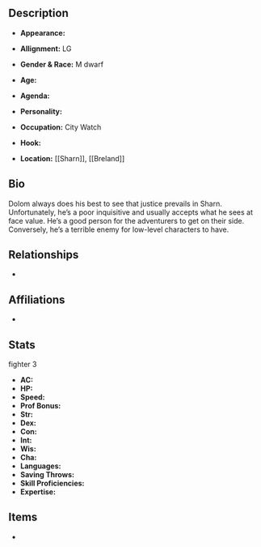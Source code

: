 ## Description
- **Appearance:** 

- **Allignment:** LG

- **Gender & Race:** M dwarf

- **Age:** 

- **Agenda:** 

- **Personality:** 

- **Occupation:** City Watch

- **Hook:** 

- **Location:** [[Sharn]], [[Breland]]

## Bio
Dolom always does his best to see that justice prevails in Sharn. Unfortunately, he’s a poor inquisitive and usually accepts what he sees at face value. He’s a good person for the adventurers to get on their side. Conversely, he’s a terrible enemy for low-level characters to have.

## Relationships
- 

## Affiliations
- 

## Stats
fighter 3
- **AC:** 
- **HP:** 
- **Speed:** 
- **Prof Bonus:** 
- **Str:** 
- **Dex:** 
- **Con:** 
- **Int:** 
- **Wis:** 
- **Cha:** 
- **Languages:** 
- **Saving Throws:** 
- **Skill Proficiencies:** 
- **Expertise:** 


## Items
- 
